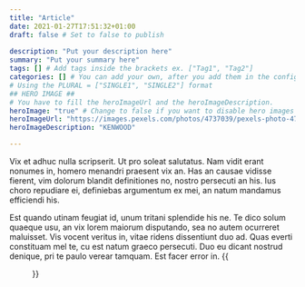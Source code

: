 ```yaml
---
title: "Article"
date: 2021-01-27T17:51:32+01:00
draft: false # Set to false to publish
 
description: "Put your description here" 
summary: "Put your summary here" 
tags: [] # Add tags inside the brackets ex. ["Tag1", "Tag2"] 
categories: [] # You can add your own, after you add them in the config.toml. 
# Using the PLURAL = ["SINGLE1", "SINGLE2"] format
## HERO IMAGE ##
# You have to fill the heroImageUrl and the heroImageDescription.
heroImage: "true" # Change to false if you want to disable hero images
heroImageUrl: "https://images.pexels.com/photos/4737039/pexels-photo-4737039.jpeg?cs=srgb&dl=pexels-adriano-brodbeck-4737039.jpg&fm=jpg"
heroImageDescription: "KENWOOD"

---
```

 Vix et adhuc nulla scripserit. Ut pro soleat salutatus. Nam vidit erant nonumes in, homero menandri praesent vix an. Has an causae vidisse fierent, vim dolorum blandit definitiones no, nostro persecuti an his. Ius choro repudiare ei, definiebas argumentum ex mei, an natum mandamus efficiendi his.

Est quando utinam feugiat id, unum tritani splendide his ne. Te dico solum quaeque usu, an vix lorem maiorum disputando, sea no autem ocurreret maluisset. Vis vocent veritus in, vitae ridens dissentiunt duo ad. Quas everti constituam mel te, cu est natum graeco persecuti. Duo eu dicant nostrud denique, pri te paulo verear tamquam. Est facer error in. 
{{<figure url="https://images.pexels.com/photos/4737039/pexels-photo-4737039.jpeg?cs=srgb&dl=pexels-adriano-brodbeck-4737039.jpg&fm=jpg"  description="alt test" caption="captiontest">}}